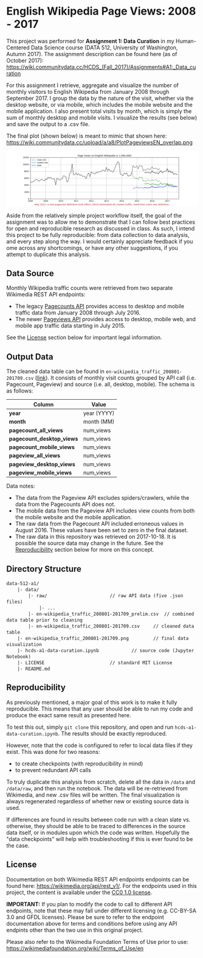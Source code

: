 # English Wikipedia Page Views: 2008 - 2017

This project was performed for **Assignment 1: Data Curation** in my Human-Centered Data Science course (DATA 512, University of Washington, Autumn 2017). The assignment description can be found here (as of October 2017): https://wiki.communitydata.cc/HCDS_(Fall_2017)/Assignments#A1:_Data_curation

For this assignment I retrieve, aggregate and visualize the number of monthly visitors to English Wikipedia from January 2008 through September 2017. I group the data by the nature of the visit, whether via the desktop website, or via mobile, which includes the mobile website and the mobile application. I also present total visits by month, which is simply the sum of monthly desktop and mobile visits. I visualize the results (see below) and save the output to a .csv file.

The final plot (shown below) is meant to mimic that shown here:
https://wiki.communitydata.cc/upload/a/a8/PlotPageviewsEN_overlap.png

![alt text](https://github.com/rexthompson/data-512-a1/blob/master/en-wikipedia_traffic_200801-201709.png "Final Visualization")

Aside from the relatively simple project workflow itself, the goal of the assignment was to allow me to demonstrate that I can follow best practices for open and reproducible research as discussed in class. As such, I intend this project to be fully reproducible: from data collection to data analysis, and every step along the way. I would certainly appreciate feedback if you ome across any shortcomings, or have any other suggestions, if you attempt to duplicate this analysis.

## Data Source

Monthly Wikipedia traffic counts were retrieved from two separate Wikimedia REST API endpoints:

* The legacy [Pagecounts API](https://wikitech.wikimedia.org/wiki/Analytics/AQS/Legacy_Pagecounts) provides access to desktop and mobile traffic data from January 2008 through July 2016.
* The newer [Pageviews API](https://wikitech.wikimedia.org/wiki/Analytics/AQS/Pageviews) provides access to desktop, mobile web, and mobile app traffic data starting in July 2015.

See the [License](#license) section below for important legal information.

## Output Data

The cleaned data table can be found in `en-wikipedia_traffic_200801-201709.csv` ([link](data/en-wikipedia_traffic_200801-201709.csv)). It consists of monthly visit counts grouped by API call (i.e. Pagecount, Pageview) and source (i.e. all, desktop, mobile). The schema is as follows:

| Column        				| Value 		|
|-------------------------------|---------------|
| **year** 						| year (YYYY)	|
| **month**						| month (MM)	|
| **pagecount_all_views**		| num_views 	|
| **pagecount_desktop_views**	| num_views		|
| **pagecount_mobile_views**	| num_views 	|
| **pageview_all_views**		| num_views 	|
| **pageview_desktop_views**	| num_views 	|
| **pageview_mobile_views**		| num_views		|


Data notes:

* The data from the Pageview API excludes spiders/crawlers, while the data from the Pagecounts API does not.
* The mobile data from the Pageview API includes view counts from both the mobile website and the mobile application.
* The raw data from the Pagecount API included erroneous values in August 2016. These values have been set to zero in the final dataset.
* The raw data in this repository was retrieved on 2017-10-18. It is possible the source data may change in the future. See the [Reproducibility](#reproducibility) section below for more on this concept.

## Directory Structure

```
data-512-a1/
    |- data/
        |- raw/ 					  // raw API data (five .json files)
            |- ...					  
        |- en-wikipedia_traffic_200801-201709_prelim.csv  // combined data table prior to cleaning 
        |- en-wikipedia_traffic_200801-201709.csv 	  // cleaned data table
    |- en-wikipedia_traffic_200801-201709.png 		  // final data visualization
    |- hcds-a1-data-curation.ipynb 			  // source code (Jupyter Notebook) 
    |- LICENSE 						  // standard MIT License
    |- README.md
 ```

## Reproducibility

As previously mentioned, a major goal of this work is to make it fully reproducible. This means that any user should be able to run my code and produce the exact same result as presented here.

To test this out, simply `git clone` this repository, and open and run `hcds-a1-data-curation.ipynb`. The results should be exactly reproduced.

However, note that the code is configured to refer to local data files if they exist. This was done for two reasons:

* to create checkpoints (with reproducibility in mind)
* to prevent redundant API calls

To truly duplicate this analysis from scratch, delete all the data in `/data` and `/data/raw`, and then run the notebook. The data will be re-retrieved from Wikimedia, and new .csv files will be written. The final visualization is always regenerated regardless of whether new or existing source data is used.

If differences are found in results between code run with a clean slate vs. otherwise, they should be able to be traced to differences in the source data itself, or in modules upon which the code was written. Hopefully the "data checkpoints" will help with troubleshooting if this is ever found to be the case.

## License

Documentation on both Wikimedia REST API endpoints endpoints can be found here:
https://wikimedia.org/api/rest_v1/. For the endpoints used in this project, the content is available under the [CC0 1.0 license](https://creativecommons.org/publicdomain/zero/1.0/).

**IMPORTANT:** If you plan to modify the code to call to different API endpoints, note that these may fall under different licensing (e.g. CC-BY-SA 3.0 and GFDL licenses). Please be sure to refer to the endpoint documentation above for terms and conditions before using any API endpints other than the two use in this original project.

Please also refer to the Wikimedia Foundation Terms of Use prior to use:
https://wikimediafoundation.org/wiki/Terms_of_Use/en
